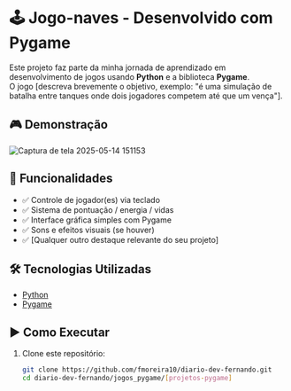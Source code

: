 # 🕹️ Jogo-naves - Desenvolvido com Pygame

Este projeto faz parte da minha jornada de aprendizado em desenvolvimento de jogos usando **Python** e a biblioteca **Pygame**.  
O jogo [descreva brevemente o objetivo, exemplo: "é uma simulação de batalha entre tanques onde dois jogadores competem até que um vença"].

## 🎮 Demonstração

![Captura de tela 2025-05-14 151153](https://github.com/user-attachments/assets/97f82375-9068-428d-bc4a-2060a1c2a623)


## 🚀 Funcionalidades

- ✅ Controle de jogador(es) via teclado
- ✅ Sistema de pontuação / energia / vidas
- ✅ Interface gráfica simples com Pygame
- ✅ Sons e efeitos visuais (se houver)
- ✅ [Qualquer outro destaque relevante do seu projeto]

## 🛠️ Tecnologias Utilizadas

- [Python](https://www.python.org/)
- [Pygame](https://www.pygame.org/)

## ▶️ Como Executar

1. Clone este repositório:
   ```bash
   git clone https://github.com/fmoreira10/diario-dev-fernando.git
   cd diario-dev-fernando/jogos_pygame/[projetos-pygame]
